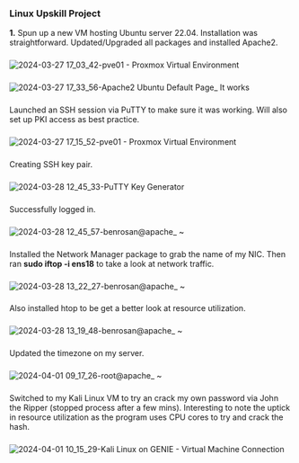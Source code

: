 ### Linux Upskill Project

**1.** Spun up a new VM hosting Ubuntu server 22.04. Installation was straightforward. Updated/Upgraded all packages and installed Apache2.
###
![2024-03-27 17_03_42-pve01 - Proxmox Virtual Environment](https://github.com/Benrosan/Linux_Upskill/assets/160042310/b7992d8b-5624-457b-9f6a-dc91126235bd)
###
![2024-03-27 17_33_56-Apache2 Ubuntu Default Page_ It works](https://github.com/Benrosan/Linux_Upskill/assets/160042310/37db9b52-63d5-4c5a-a4b6-a70b99878e5d)
###
Launched an SSH session via PuTTY to make sure it was working. Will also set up PKI access as best practice.
###
![2024-03-27 17_15_52-pve01 - Proxmox Virtual Environment](https://github.com/Benrosan/Linux_Upskill/assets/160042310/109bb4d5-8d30-405f-baa8-b16238708ab6)
###
Creating SSH key pair.
###
![2024-03-28 12_45_33-PuTTY Key Generator](https://github.com/Benrosan/Linux_Upskill/assets/160042310/a13d37de-7ea6-4d61-8085-68d577c0b544)
###
Successfully logged in.
###
![2024-03-28 12_45_57-benrosan@apache_ ~](https://github.com/Benrosan/Linux_Upskill/assets/160042310/84926e11-d6ae-4499-8808-4fb6f38e54c5)
###
Installed the Network Manager package to grab the name of my NIC. Then ran **sudo iftop -i ens18** to take a look at network traffic.
###
![2024-03-28 13_22_27-benrosan@apache_ ~](https://github.com/Benrosan/Linux_Upskill/assets/160042310/4850dafa-5f7e-4b0c-a454-0e941b235a8a)
###
Also installed htop to be get a better look at resource utilization.
###
![2024-03-28 13_19_48-benrosan@apache_ ~](https://github.com/Benrosan/Linux_Upskill/assets/160042310/bdcbd96e-9221-4864-b2d7-0a680a958fc1)
###
Updated the timezone on my server.
###
![2024-04-01 09_17_26-root@apache_ ~](https://github.com/Benrosan/Linux_Upskill/assets/160042310/59b5dd91-0184-4d6d-b6ad-1d513b7a86d7)
###
Switched to my Kali Linux VM to try an crack my own password via John the Ripper (stopped process after a few mins). Interesting to note the uptick in resource utilization as the program uses CPU cores to try and crack the hash.
###
![2024-04-01 10_15_29-Kali Linux on GENIE - Virtual Machine Connection](https://github.com/Benrosan/Linux_Upskill/assets/160042310/fa5c351f-07be-4755-823f-e676d73d1971)
###






